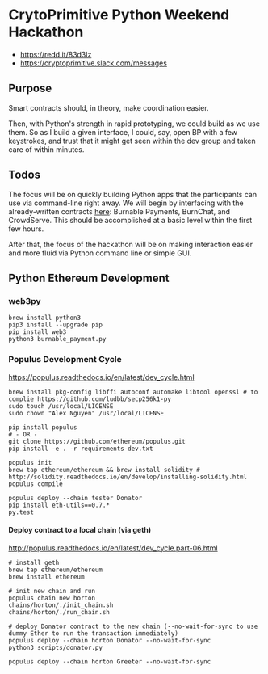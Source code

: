 # CrytoPrimitive Python Weekend Hackathon
*   https://redd.it/83d3lz
*   https://cryptoprimitive.slack.com/messages

## Purpose
Smart contracts should, in theory, make coordination easier.

Then, with Python's strength in rapid prototyping, we could build as we use them. So as I build a given interface, I could, say, open BP with a few keystrokes, and trust that it might get seen within the dev group and taken care of within minutes.

## Todos
The focus will be on quickly building Python apps that the participants can use via command-line right away. We will begin by interfacing with the already-written contracts [here](https://github.com/cryptoprimitive/contracts): Burnable Payments, BurnChat, and CrowdServe. This should be accomplished at a basic level within the first few hours.

After that, the focus of the hackathon will be on making interaction easier and more fluid via Python command line or simple GUI.

## Python Ethereum Development

### web3py
```
brew install python3
pip3 install --upgrade pip
pip install web3
python3 burnable_payment.py
```

### Populus Development Cycle
https://populus.readthedocs.io/en/latest/dev_cycle.html

```
brew install pkg-config libffi autoconf automake libtool openssl # to complie https://github.com/ludbb/secp256k1-py
sudo touch /usr/local/LICENSE
sudo chown "Alex Nguyen" /usr/local/LICENSE

pip install populus
# - OR -
git clone https://github.com/ethereum/populus.git
pip install -e . -r requirements-dev.txt

populus init
brew tap ethereum/ethereum && brew install solidity # http://solidity.readthedocs.io/en/develop/installing-solidity.html
populus compile

populus deploy --chain tester Donator
pip install eth-utils==0.7.*
py.test
```

#### Deploy contract to a local chain (via geth)
http://populus.readthedocs.io/en/latest/dev_cycle.part-06.html
```
# install geth
brew tap ethereum/ethereum
brew install ethereum

# init new chain and run
populus chain new horton
chains/horton/./init_chain.sh
chains/horton/./run_chain.sh

# deploy Donator contract to the new chain (--no-wait-for-sync to use dummy Ether to run the transaction immediately)
populus deploy --chain horton Donator --no-wait-for-sync
python3 scripts/donator.py

populus deploy --chain horton Greeter --no-wait-for-sync
```
